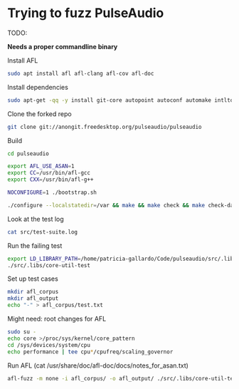 # Trying to fuzz PulseAudio

TODO:

**Needs a proper commandline binary**

Install AFL

~~~~bash
sudo apt install afl afl-clang afl-cov afl-doc
~~~~

Install dependencies

~~~~bash
sudo apt-get -qq -y install git-core autopoint autoconf automake intltool check libasound2-dev libasyncns-dev libatomic-ops-dev libavahi-client-dev libbluetooth-dev libsbc-dev libcap-dev libfftw3-dev libgconf2-dev libglib2.0-dev libgtk-3-dev libice-dev libjack-dev libjson-c-dev liblircclient-dev libltdl-dev liborc-0.4-dev libsamplerate0-dev libsndfile1-dev libspeexdsp-dev libssl-dev libtdb-dev libudev-dev libwebrtc-audio-processing-dev libwrap0-dev libx11-xcb-dev libxcb1-dev libxtst-dev
~~~~

Clone the forked repo

~~~~bash
git clone git://anongit.freedesktop.org/pulseaudio/pulseaudio
~~~~

Build

~~~~bash
cd pulseaudio

export AFL_USE_ASAN=1
export CC=/usr/bin/afl-gcc
export CXX=/usr/bin/afl-g++

NOCONFIGURE=1 ./bootstrap.sh

./configure --localstatedir=/var && make && make check && make check-daemon && make install DESTDIR=`mktemp -d`
~~~~

Look at the test log

~~~~bash
cat src/test-suite.log
~~~~

Run the failing test

~~~~bash
export LD_LIBRARY_PATH=/home/patricia-gallardo/Code/pulseaudio/src/.libs/
./src/.libs/core-util-test
~~~~

Set up test cases

~~~~bash
mkdir afl_corpus
mkdir afl_output
echo "-" > afl_corpus/test.txt
~~~~

Might need: root changes for AFL

~~~~bash
sudo su -
echo core >/proc/sys/kernel/core_pattern
cd /sys/devices/system/cpu
echo performance | tee cpu*/cpufreq/scaling_governor
~~~~

Run AFL
(cat /usr/share/doc/afl-doc/docs/notes_for_asan.txt)

~~~~bash
afl-fuzz -m none -i afl_corpus/ -o afl_output/ ./src/.libs/core-util-test @@
~~~~
